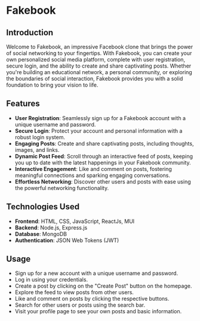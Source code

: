 # Fakebook

## Introduction

Welcome to Fakebook, an impressive Facebook clone that brings the power of social networking to your fingertips. With Fakebook, you can create your own personalized social media platform, complete with user registration, secure login, and the ability to create and share captivating posts. Whether you're building an educational network, a personal community, or exploring the boundaries of social interaction, Fakebook provides you with a solid foundation to bring your vision to life.

## Features

- **User Registration**: Seamlessly sign up for a Fakebook account with a unique username and password.
- **Secure Login**: Protect your account and personal information with a robust login system.
- **Engaging Posts**: Create and share captivating posts, including thoughts, images, and links.
- **Dynamic Post Feed**: Scroll through an interactive feed of posts, keeping you up to date with the latest happenings in your Fakebook community.
- **Interactive Engagement**: Like and comment on posts, fostering meaningful connections and sparking engaging conversations.
- **Effortless Networking**: Discover other users and posts with ease using the powerful networking functionality.

## Technologies Used

- **Frontend**: HTML, CSS, JavaScript, ReactJs, MUI
- **Backend**: Node.js, Express.js
- **Database**: MongoDB
- **Authentication**: JSON Web Tokens (JWT)

## Usage

- Sign up for a new account with a unique username and password.
- Log in using your credentials.
- Create a post by clicking on the "Create Post" button on the homepage.
- Explore the feed to view posts from other users.
- Like and comment on posts by clicking the respective buttons.
- Search for other users or posts using the search bar.
- Visit your profile page to see your own posts and basic information.
